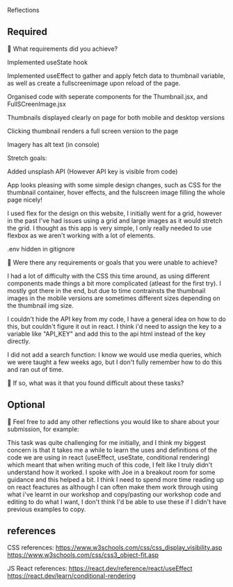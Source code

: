 Reflections

## Required

🎯 What requirements did you achieve?

Implemented useState hook

Implemented useEffect to gather and apply fetch data to thumbnail variable, as well as create a fullscreenimage upon reload of the page.

Organised code with seperate components for the Thumbnail.jsx, and FullSCreenImage.jsx

Thumbnails displayed clearly on page for both mobile and desktop versions

Clicking thumbnail renders a full screen version to the page

Imagery has alt text (in console)

Stretch goals:

Added unsplash API (However API key is visible from code)

App looks pleasing with some simple design changes, such as CSS for the thumbnail container, hover effects, and the fulscreen image filling the whole page nicely!

I used flex for the design on this website, I initially went for a grid, however in the past I've had issues using a grid and large images as it would stretch the grid. I thought as this app is very simple, I only really needed to use flexbox as we aren't working with a lot of elements.

.env hidden in gitignore

🎯 Were there any requirements or goals that you were unable to achieve?

I had a lot of difficulty with the CSS this time around, as using different components made things a bit more complicated (atleast for the first try). I mostly got there in the end, but due to time contrainsts the thumbnail images in the mobile versions are sometimes different sizes depending on the thumbnail img size.

I couldn't hide the API key from my code, I have a general idea on how to do this, but couldn't figure it out in react. I think i'd need to assign the key to a variable like "API_KEY" and add this to the api html instead of the key directly.

I did not add a search function: I know we would use media queries, which we were taught a few weeks ago, but I don't fully remember how to do this and ran out of time. 


🎯 If so, what was it that you found difficult about these tasks?

## Optional

🏹 Feel free to add any other reflections you would like to share about your submission, for example:

This task was quite challenging for me initially, and I think my biggest concern is that it takes me a while to learn the uses and definitions of the code we are using in react (useEffect, useState, conditional rendering) which meant that when writing much of this code, I felt like I truly didn't understand how it worked. I spoke with Joe in a breakout room for some guidance and this helped a bit. I think I need to spend more time reading up on react feactures as although I can often make them work through using what i've learnt in our workshop and copy/pasting our workshop code and editing to do what I want, I don't think I'd be able to use these if I didn't have previous examples to copy.

## references

CSS references:
https://www.w3schools.com/css/css_display_visibility.asp
https://www.w3schools.com/css/css3_object-fit.asp

JS React references:
https://react.dev/reference/react/useEffect
https://react.dev/learn/conditional-rendering
